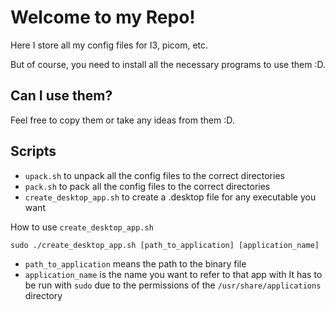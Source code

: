 # Welcome to my Repo!

Here I store all my config files for I3, picom, etc.

But of course, you need to install all the necessary programs to use them :D.

## Can I use them?

Feel free to copy them or take any ideas from them :D.

## Scripts

- `upack.sh` to unpack all the config files to the correct directories
- `pack.sh` to pack all the config files to the correct directories
- `create_desktop_app.sh` to create a .desktop file for any executable you want

How to use `create_desktop_app.sh`

```
sudo ./create_desktop_app.sh [path_to_application] [application_name]
```

- `path_to_application` means the path to the binary file
- `application_name` is the name you want to refer to that app with
  It has to be run with `sudo` due to the permissions of the `/usr/share/applications` directory
